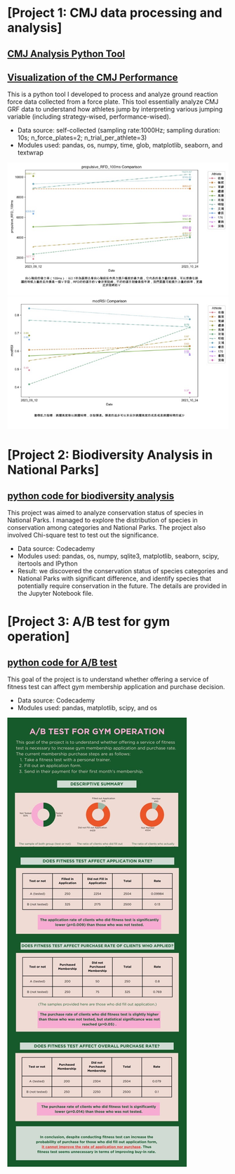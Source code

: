 # [Project 1: CMJ data processing and analysis]

## [CMJ Analysis Python Tool](https://github.com/shengsandc/CMJ-analysis/blob/5241994d198cac9bfa7b9d90a3d169296753b9c5/CMJ.py)
## [Visualization of the CMJ Performance](https://github.com/shengsandc/CMJ-analysis/blob/500ed6ee0720c13eb4c9b02df1defc3f97fde44c/CMJ_visualisation.py)
This is a python tool I developed to process and analyze ground reaction force data collected from a force plate. This tool essentially analyze CMJ GRF data to understand how athletes jump by interpreting various jumping variable (including strategy-wised, performance-wised).

* Data source: self-collected (sampling rate:1000Hz; sampling duration: 10s; n_force_plates=2; n_trial_per_athlete=3)
* Modules used: pandas, os, numpy, time, glob, matplotlib, seaborn, and textwrap

![](CMJ_RFD_Image.jpg) 
![](CMJ_RSI_Image.jpg)

# [Project 2: Biodiversity Analysis in National Parks]
## [python code for biodiversity analysis](https://github.com/shengsandc/Biodiversity/blob/f5d176b6c49dc2e3025796095e5fc8392d4695e5/biodiversity_.ipynb)
This project was aimed to analyze conservation status of species in National Parks. I managed to explore the distribution of species in conservation among categories and National Parks. The project also involved Chi-square test to test out the significance.

* Data source: Codecademy
* Modules used: pandas, os, numpy, sqlite3, matplotlib, seaborn, scipy, itertools and IPython
* Result: we discovered the conservation status of species categories and National Parks with significant difference, and identify species that potentially require conservation in the future. The details are provided in the Jupyter Notebook file.

# [Project 3: A/B test for gym operation]
## [python code for A/B test](https://github.com/shengsandc/Gym-AB-Test/blob/1081b2a1c0f288bdd65d289af6f15e9412423538/Gym%20AB%20Test.ipynb)
This goal of the project is to understand whether offering a service of fitness test can affect gym membership application and purchase decision.

* Data source: Codecademy
* Modules used: pandas, matplotlib, scipy, and os

![](AB_test_for_gym_operation.jpg)
